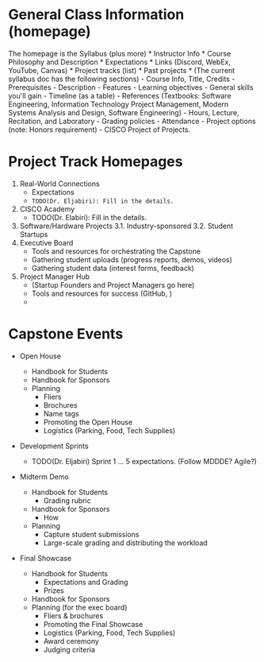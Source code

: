 <!-- 
    As a general guideline, it's best to adopt a docs-as-code philosophy.
    Most students in the course can write code, so it should fall naturally.
    There are many open-source and freely available tools to make these 
    processes automated and published (such as GitHub pages and CI/CD)t.
 -->
# General Class Information (homepage)
The homepage is the Syllabus (plus more)
    * Instructor Info
    * Course Philosophy and Description
    * Expectations
    * Links (Discord, WebEx, YouTube, Canvas)
    * Project tracks (list)
    * Past projects
    * (The current syllabus doc has the following sections)
        - Course Info, Title, Credits
        - Prerequisites
        - Description
        - Features
        - Learning objectives
        - General skills you'll gain
        - Timeline (as a table)
        - References (Textbooks: Software Engineering, Information Technology Project Management, Modern Systems Analysis and Design, Software Engineering)
        - Hours, Lecture, Recitation, and Laboratory
        - Grading policies
        - Attendance
        - Project options (note: Honors requirement)
        - CISCO Project of Projects.


# Project Track Homepages
1. Real-World Connections
    - Expectations
    - `TODO(Dr. Eljabiri): Fill in the details.`
2. CISCO Academy
    - TODO(Dr. Elabiri): Fill in the details.
3. Software/Hardware Projects
    3.1. Industry-sponsored
    3.2. Student Startups
4. Executive Board
    - Tools and resources for orchestrating the Capstone
    - Gathering student uploads (progress reports, demos, videos)
    - Gathering student data (interest forms, feedback)
5. Project Manager Hub
    - (Startup Founders and Project Managers go here)
    - Tools and resources for success (GitHub, )
    - 

# Capstone Events
<!-- Possiblity here to refactor Handbooks. -->
* Open House 
    - Handbook for Students
    - Handbook for Sponsors
    - Planning
        - Fliers
        - Brochures
        - Name tags
        - Promoting the Open House
        - Logistics (Parking, Food, Tech Supplies)
    
* Development Sprints
    - TODO(Dr. Eljabiri) Sprint 1 ... 5 expectations. (Follow MDDDE? Agile?)

* Midterm Demo
    - Handbook for Students
        - Grading rubric
    - Handbook for Sponsors
        - How 
    - Planning
        - Capture student submissions
        - Large-scale grading and distributing the workload

* Final Showcase
    - Handbook for Students
        - Expectations and Grading
        - Prizes
    - Handbook for Sponsors
    - Planning (for the exec board)
        - Fliers & brochures
        - Promoting the Final Showcase
        - Logistics (Parking, Food, Tech Supplies)
        - Award ceremony
        - Judging criteria